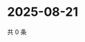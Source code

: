 # 2025-08-21

共 0 条

<!-- BEGIN ZHIHUVIDEO -->
<!-- 最后更新时间 Thu Aug 21 2025 22:12:12 GMT+0800 (China Standard Time) -->

<!-- END ZHIHUVIDEO -->
